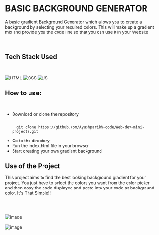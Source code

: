 <h1 id="basic-background-generator">BASIC BACKGROUND GENERATOR</h1>

<p>A basic gradient Background Generator which allows you to create a background by selecting your required colors. This will make up a gradient mix and provide you the code line so that you can use it in your Website</p>
<br>

<h2 id="tech-stack-used">Tech Stack Used</h2>
<br>

<p><img src="https://img.shields.io/badge/html5%20-%23E34F26.svg?&style=for-the-badge&logo=html5&logoColor=white" alt="HTML">
<img src="https://img.shields.io/badge/css3%20-%231572B6.svg?&style=for-the-badge&logo=css3&logoColor=white" alt="CSS">
<img src="https://img.shields.io/badge/javascript%20-%23323330.svg?&style=for-the-badge&logo=javascript&logoColor=%23F7DF1E" alt="JS"></p>

<h2 id="how-to-use">How to use:</h2>
<br>

<ul>
  <li>Download or clone the repository</li>
<pre><code>
  git clone https://github.com/Ayushparikh-code/Web-dev-mini-projects.git
</code></pre>
  
  <li>Go to the directory</li>
  <li>Run the index.html file in your browser</li>
  <li>Start creating your own gradient background<br></li>
</ul>

<h2 id="use-of-the-project">Use of the Project</h2>

<p>
This project aims to find the best looking background gradient for your project. You just have to select the colors you want from the color picker and then copy the code displayed and paste into your code as background color.
It&#39;s That Simple!!
</p>
<br><br>

<p><img src="https://user-images.githubusercontent.com/67221487/124392353-ab6b0700-dd12-11eb-9093-b6309b08e2d5.png" alt="image">
<br><br>
<img src="https://user-images.githubusercontent.com/67221487/124392372-c2115e00-dd12-11eb-9743-9be785121fb4.png" alt="image"></p>
